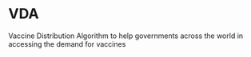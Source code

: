 # VDA
Vaccine Distribution Algorithm to help governments across the world in accessing the demand for vaccines
